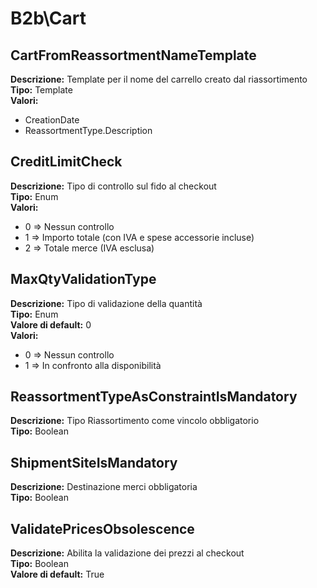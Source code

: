 # B2b\Cart
CartFromReassortmentNameTemplate 
----
**Descrizione:** Template per il nome del carrello creato dal riassortimento <br> 
**Tipo:** Template <br> 
**Valori:**
* CreationDate
* ReassortmentType.Description

CreditLimitCheck 
----
**Descrizione:** Tipo di controllo sul fido al checkout <br> 
**Tipo:** Enum <br> 
**Valori:**
* 0 => Nessun controllo
* 1 => Importo totale (con IVA e spese accessorie incluse)
* 2 => Totale merce (IVA esclusa)

MaxQtyValidationType 
----
**Descrizione:** Tipo di validazione della quantità <br> 
**Tipo:** Enum <br> 
**Valore di default:** 0 <br> 
**Valori:**
* 0 => Nessun controllo
* 1 => In confronto alla disponibilità

ReassortmentTypeAsConstraintIsMandatory 
----
**Descrizione:** Tipo Riassortimento come vincolo obbligatorio <br> 
**Tipo:** Boolean <br> 

ShipmentSiteIsMandatory 
----
**Descrizione:** Destinazione merci obbligatoria <br> 
**Tipo:** Boolean <br> 

ValidatePricesObsolescence 
----
**Descrizione:** Abilita la validazione dei prezzi al checkout <br> 
**Tipo:** Boolean <br> 
**Valore di default:** True <br>

